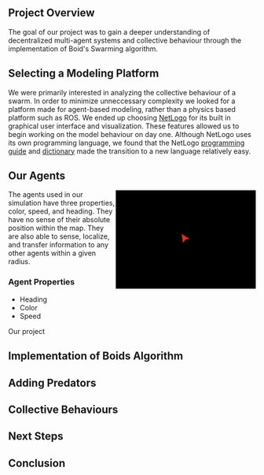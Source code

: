 ## Project Overview
The goal of our project was to gain a deeper understanding of decentralized multi-agent systems and collective behaviour through the implementation 
of Boid's Swarming algorithm. 

## Selecting a Modeling Platform
We were primarily interested in analyzing the collective behaviour of a swarm. In order to minimize unneccessary complexity we looked for a platform made for agent-based modeling, rather than a physics based platform such as ROS. We ended up choosing [NetLogo](https://ccl.northwestern.edu/netlogo/) for its built in graphical user interface and visualization. These features allowed us to begin working on the model behaviour on day one. Although NetLogo uses its own programming language, we found that the NetLogo [programming guide](https://ccl.northwestern.edu/netlogo/5.3.0/programming.html#agents) and [dictionary](http://ccl.northwestern.edu/netlogo/docs/index2.html) made the transition to a new language relatively easy.

## Our Agents

<img align="right" img height = 200 src="https://github.com/SanderMiller/CompRobo2020Swarms/blob/main/Images/Agent.png">

The agents used in our simulation have three properties, color, speed, and heading. They have no sense of their absolute position within the map.
They are also able to sense, localize, and transfer information to any other agents within a given radius.


### Agent Properties 
- Heading
- Color 
- Speed 


Our project 


## Implementation of Boids Algorithm

## Adding Predators

## Collective Behaviours

## Next Steps

## Conclusion

